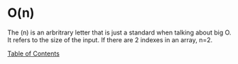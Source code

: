 # O(n)

The (n) is an arbritrary letter that is just a standard when talking about big O. It refers to the size of the input. If there are 2 indexes in an array, n=2.

[Table of Contents](../index.md)
